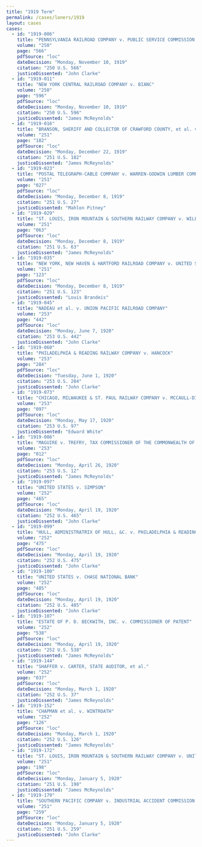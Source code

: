 ```yaml
---
title: "1919 Term"
permalink: /cases/loners/1919
layout: cases
cases:
  - id: "1919-006"
    title: "PENNSYLVANIA RAILROAD COMPANY v. PUBLIC SERVICE COMMISSION OF THE COMMONWEALTH OF PENNSYLVANIA et al."
    volume: "250"
    page: "566"
    pdfSource: "loc"
    dateDecision: "Monday, November 10, 1919"
    citation: "250 U.S. 566"
    justiceDissented: "John Clarke"
  - id: "1919-011"
    title: "NEW YORK CENTRAL RAILROAD COMPANY v. BIANC"
    volume: "250"
    page: "596"
    pdfSource: "loc"
    dateDecision: "Monday, November 10, 1919"
    citation: "250 U.S. 596"
    justiceDissented: "James McReynolds"
  - id: "1919-016"
    title: "BRANSON, SHERIFF AND COLLECTOR OF CRAWFORD COUNTY, et al. v. BUSH, RECEIVER OF THE ST. LOUIS, IRON MOUNTAIN & SOUTHERN RAILWAY COMPANY"
    volume: "251"
    page: "182"
    pdfSource: "loc"
    dateDecision: "Monday, December 22, 1919"
    citation: "251 U.S. 182"
    justiceDissented: "James McReynolds"
  - id: "1919-023"
    title: "POSTAL TELEGRAPH-CABLE COMPANY v. WARREN-GODWIN LUMBER COMPANY"
    volume: "251"
    page: "027"
    pdfSource: "loc"
    dateDecision: "Monday, December 8, 1919"
    citation: "251 U.S. 27"
    justiceDissented: "Mahlon Pitney"
  - id: "1919-029"
    title: "ST. LOUIS, IRON MOUNTAIN & SOUTHERN RAILWAY COMPANY v. WILLIAMS et al."
    volume: "251"
    page: "063"
    pdfSource: "loc"
    dateDecision: "Monday, December 8, 1919"
    citation: "251 U.S. 63"
    justiceDissented: "James McReynolds"
  - id: "1919-035"
    title: "NEW YORK, NEW HAVEN & HARTFORD RAILROAD COMPANY v. UNITED STATES"
    volume: "251"
    page: "123"
    pdfSource: "loc"
    dateDecision: "Monday, December 8, 1919"
    citation: "251 U.S. 123"
    justiceDissented: "Louis Brandeis"
  - id: "1919-045"
    title: "NADEAU et al. v. UNION PACIFIC RAILROAD COMPANY"
    volume: "253"
    page: "442"
    pdfSource: "loc"
    dateDecision: "Monday, June 7, 1920"
    citation: "253 U.S. 442"
    justiceDissented: "John Clarke"
  - id: "1919-060"
    title: "PHILADELPHIA & READING RAILWAY COMPANY v. HANCOCK"
    volume: "253"
    page: "284"
    pdfSource: "loc"
    dateDecision: "Tuesday, June 1, 1920"
    citation: "253 U.S. 284"
    justiceDissented: "John Clarke"
  - id: "1919-073"
    title: "CHICAGO, MILWAUKEE & ST. PAUL RAILWAY COMPANY v. MCCAULL-DINSMORE COMPANY"
    volume: "253"
    page: "097"
    pdfSource: "loc"
    dateDecision: "Monday, May 17, 1920"
    citation: "253 U.S. 97"
    justiceDissented: "Edward White"
  - id: "1919-086"
    title: "MAGUIRE v. TREFRY, TAX COMMISSIONER OF THE COMMONWEALTH OF MASSACHUSETTS"
    volume: "253"
    page: "012"
    pdfSource: "loc"
    dateDecision: "Monday, April 26, 1920"
    citation: "253 U.S. 12"
    justiceDissented: "James McReynolds"
  - id: "1919-097"
    title: "UNITED STATES v. SIMPSON"
    volume: "252"
    page: "465"
    pdfSource: "loc"
    dateDecision: "Monday, April 19, 1920"
    citation: "252 U.S. 465"
    justiceDissented: "John Clarke"
  - id: "1919-099"
    title: "HULL, ADMINISTRATRIX OF HULL, &C. v. PHILADELPHIA & READING RAILWAY COMPANY"
    volume: "252"
    page: "475"
    pdfSource: "loc"
    dateDecision: "Monday, April 19, 1920"
    citation: "252 U.S. 475"
    justiceDissented: "John Clarke"
  - id: "1919-100"
    title: "UNITED STATES v. CHASE NATIONAL BANK"
    volume: "252"
    page: "485"
    pdfSource: "loc"
    dateDecision: "Monday, April 19, 1920"
    citation: "252 U.S. 485"
    justiceDissented: "John Clarke"
  - id: "1919-107"
    title: "ESTATE OF P. D. BECKWITH, INC. v. COMMISSIONER OF PATENT"
    volume: "252"
    page: "538"
    pdfSource: "loc"
    dateDecision: "Monday, April 19, 1920"
    citation: "252 U.S. 538"
    justiceDissented: "James McReynolds"
  - id: "1919-144"
    title: "SHAFFER v. CARTER, STATE AUDITOR, et al."
    volume: "252"
    page: "037"
    pdfSource: "loc"
    dateDecision: "Monday, March 1, 1920"
    citation: "252 U.S. 37"
    justiceDissented: "James McReynolds"
  - id: "1919-152"
    title: "CHAPMAN et al. v. WINTROATH"
    volume: "252"
    page: "126"
    pdfSource: "loc"
    dateDecision: "Monday, March 1, 1920"
    citation: "252 U.S. 126"
    justiceDissented: "James McReynolds"
  - id: "1919-172"
    title: "ST. LOUIS, IRON MOUNTAIN & SOUTHERN RAILWAY COMPANY v. UNITED STATES"
    volume: "251"
    page: "198"
    pdfSource: "loc"
    dateDecision: "Monday, January 5, 1920"
    citation: "251 U.S. 198"
    justiceDissented: "James McReynolds"
  - id: "1919-179"
    title: "SOUTHERN PACIFIC COMPANY v. INDUSTRIAL ACCIDENT COMMISSION OF THE STATE OF CALIFORNIA et al."
    volume: "251"
    page: "259"
    pdfSource: "loc"
    dateDecision: "Monday, January 5, 1920"
    citation: "251 U.S. 259"
    justiceDissented: "John Clarke"
---
```

